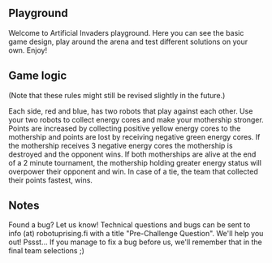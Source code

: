 ## Playground

Welcome to Artificial Invaders playground. Here you can see the basic game design, play around the arena and test different solutions on your own. Enjoy!

## Game logic

(Note that these rules might still be revised slightly in the future.)

Each side, red and blue, has two robots that play against each other. Use your two robots to collect energy cores and make your mothership stronger.  Points are increased by collecting positive yellow energy cores to the mothership and points are lost by receiving negative green energy cores. If the mothership receives 3 negative energy cores the mothership is destroyed and the opponent wins. If both motherships are alive at the end of a 2 minute tournament, the mothership holding greater energy status will overpower their opponent and win. In case of a tie, the team that collected their points fastest, wins.

## Notes

Found a bug? Let us know! Technical questions and bugs can be sent to info (at) robotuprising.fi with a title "Pre-Challenge Question". We'll help you out!
Pssst... If you manage to fix a bug before us, we'll remember that in the final team selections ;)